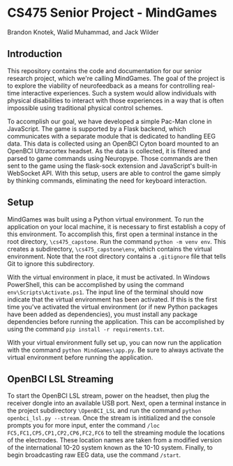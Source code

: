# CS475 Senior Project - MindGames
Brandon Knotek, Walid Muhammad, and Jack Wilder

## Introduction
This repository contains the code and documentation for our senior research project, which we're calling MindGames. The goal of the project is to explore the viability of neurofeedback as a means for controlling real-time interactive experiences. Such a system would allow individuals with physical disabilities to interact with those experiences in a way that is often impossible using traditional physical control schemes.

To accomplish our goal, we have developed a simple Pac-Man clone in JavaScript. The game is supported by a Flask backend, which communicates with a separate module that is dedicated to handling EEG data. This data is collected using an OpenBCI Cyton board mounted to an OpenBCI Ultracortex headset. As the data is collected, it is filtered and parsed to game commands using Neuropype. Those commands are then sent to the game using the flask-sock extension and JavaScript's built-in WebSocket API. With this setup, users are able to control the game simply by thinking commands, eliminating the need for keyboard interaction.

## Setup
MindGames was built using a Python virtual environment. To run the application on your local machine, it is necessary to first establish a copy of this environment. To accomplish this, first open a terminal instance in the root directory, `\cs475_capstone`. Run the command `python -m venv env`. This creates a subdirectory, `\cs475_capstone\env`, which contains the virtual environment. Note that the root directory contains a `.gitignore` file that tells Git to ignore this subdirectory.

With the virtual environment in place, it must be activated. In Windows PowerShell, this can be accomplished by using the command `env\Scripts\Activate.ps1`. The input line of the terminal should now indicate that the virtual environment has been activated. If this is the first time you've activated the virtual environment (or if new Python packages have been added as dependencies), you must install any package dependencies before running the application. This can be accomplished by using the command `pip install -r requirements.txt`.

With your virtual environment fully set up, you can now run the application with the command `python MindGames\app.py`. Be sure to always activate the virtual environment before running the application.

## OpenBCI LSL Streaming
To start the OpenBCI LSL stream, power on the headset, then plug the receiver dongle into an available USB port. Next, open a terminal instance in the project subdirectory `\OpenBCI_LSL` and run the command `python openbci_lsl.py --stream`. Once the stream is intitialized and the console prompts you for more input, enter the command `/loc FC5,FC1,CP5,CP1,CP2,CP6,FC2,FC6` to tell the streaming module the locations of the electrodes. These location names are taken from a modified version of the international 10-20 system known as the 10-10 system. Finally, to begin broadcasting raw EEG data, use the command `/start`.
